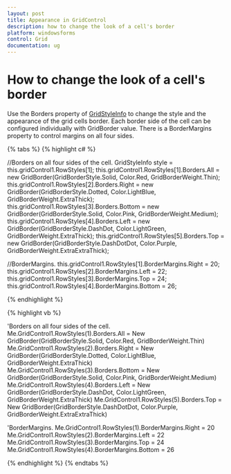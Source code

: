 ```yaml
---
layout: post
title: Appearance in GridControl
description: how to change the look of a cell's border
platform: windowsforms
control: Grid
documentation: ug
---
```


# How to change the look of a cell's border

Use the Borders property of [GridStyleInfo](/windowsforms/Grid/Cell-Style-Architecture#gridstyleinfo-class-overview) to change the style and the appearance of the grid cells border. Each border side of the cell can be configured individually with GridBorder value. There is a BorderMargins property to control margins on all four sides. 

{% tabs %}
{% highlight c# %}

//Borders on all four sides of the cell.
GridStyleInfo style = this.gridControl1.RowStyles[1];
this.gridControl1.RowStyles[1].Borders.All = new GridBorder(GridBorderStyle.Solid, Color.Red, GridBorderWeight.Thin);
this.gridControl1.RowStyles[2].Borders.Right = new GridBorder(GridBorderStyle.Dotted, Color.LightBlue, GridBorderWeight.ExtraThick);
this.gridControl1.RowStyles[3].Borders.Bottom = new GridBorder(GridBorderStyle.Solid, Color.Pink, GridBorderWeight.Medium);
this.gridControl1.RowStyles[4].Borders.Left = new GridBorder(GridBorderStyle.DashDot, Color.LightGreen, GridBorderWeight.ExtraThick);
this.gridControl1.RowStyles[5].Borders.Top = new GridBorder(GridBorderStyle.DashDotDot, Color.Purple, GridBorderWeight.ExtraExtraThick);

//BorderMargins.
this.gridControl1.RowStyles[1].BorderMargins.Right = 20;
this.gridControl1.RowStyles[2].BorderMargins.Left = 22;
this.gridControl1.RowStyles[3].BorderMargins.Top = 24;
this.gridControl1.RowStyles[4].BorderMargins.Bottom = 26;

{% endhighlight  %}

{% highlight vb %}

'Borders on all four sides of the cell.
Me.GridControl1.RowStyles(1).Borders.All = New GridBorder(GridBorderStyle.Solid, Color.Red, GridBorderWeight.Thin)
Me.GridControl1.RowStyles(2).Borders.Right = New GridBorder(GridBorderStyle.Dotted, Color.LightBlue, GridBorderWeight.ExtraThick)
Me.GridControl1.RowStyles(3).Borders.Bottom = New GridBorder(GridBorderStyle.Solid, Color.Pink, GridBorderWeight.Medium)
Me.GridControl1.RowStyles(4).Borders.Left = New GridBorder(GridBorderStyle.DashDot, Color.LightGreen, GridBorderWeight.ExtraThick)
Me.GridControl1.RowStyles(5).Borders.Top = New GridBorder(GridBorderStyle.DashDotDot, Color.Purple, GridBorderWeight.ExtraExtraThick)

'BorderMargins.
Me.GridControl1.RowStyles(1).BorderMargins.Right = 20
Me.GridControl1.RowStyles(2).BorderMargins.Left = 22
Me.GridControl1.RowStyles(3).BorderMargins.Top = 24
Me.GridControl1.RowStyles(4).BorderMargins.Bottom = 26

{% endhighlight  %}
{% endtabs %}